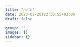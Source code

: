 ```yaml
---
title: "יצירות"
date: 2023-09-28T22:30:55+03:00
draft: false

group: ""
images: []
sidebar: {}
---
```

